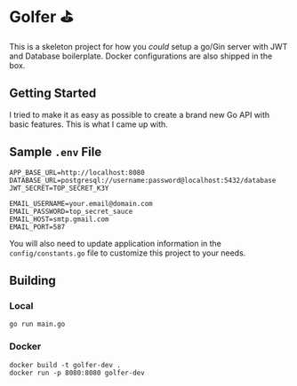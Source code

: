 # Golfer ⛳️

This is a skeleton project for how you _could_ setup a go/Gin server with JWT and Database boilerplate. Docker configurations are also shipped in the box.

## Getting Started

I tried to make it as easy as possible to create a brand new Go API with basic features. This is what I came up with.

## Sample `.env` File

```env
APP_BASE_URL=http://localhost:8080
DATABASE_URL=postgresql://username:password@localhost:5432/database
JWT_SECRET=TOP_SECRET_K3Y

EMAIL_USERNAME=your.email@domain.com
EMAIL_PASSWORD=top_secret_sauce
EMAIL_HOST=smtp.gmail.com
EMAIL_PORT=587
```

You will also need to update application information in the `config/constants.go` file to customize this project to your needs.

## Building

### Local

```
go run main.go
```

### Docker

```
docker build -t golfer-dev .
docker run -p 8080:8080 golfer-dev
```
